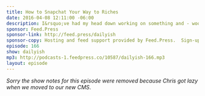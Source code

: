 ```yaml
---
title: How to Snapchat Your Way to Riches
date: 2016-04-08 12:11:00 -06:00
description: I&rsquo;ve had my head down working on something and - woop! - here it is.
sponsor: Feed.Press
sponsor-link: http://feed.press/dailyish
sponsor-copy: Hosting and feed support provided by Feed.Press.  Sign-up today and try FeedPress on a 14 day trial (no contracts or commitments). Use promo code "dailyish" during checkout to get 10% off your first year.
episode: 166
show: dailyish
mp3: http://podcasts-1.feedpress.co/10587/dailyish-166.mp3
layout: episode
---
```


<em>Sorry the show notes for this episode were removed because Chris got lazy when we moved to our new CMS</em>.
